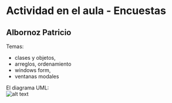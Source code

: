 # Actividad en el aula  - Encuestas
## Albornoz Patricio

Temas:
   - clases y objetos, 
   - arreglos, ordenamiento
   - windows form, 
   - ventanas modales


El diagrama UML:<br/>
![alt text](https://github.com/fernandofilipuzzi-utn/ActividadEncuestas/blob/main/EncuestasMediosTransporte/EncuestasCMD/uml/encuesta.jpg?raw=true)
